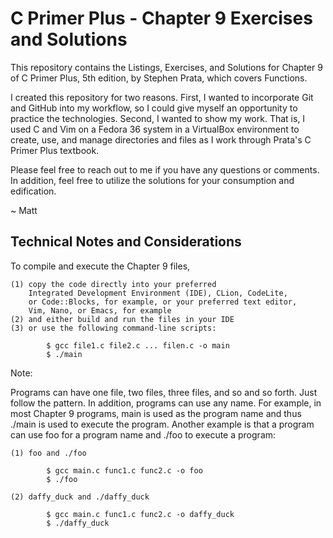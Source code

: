 # C Primer Plus - Chapter 9 Exercises and Solutions

This repository contains the Listings, Exercises, and Solutions
for Chapter 9 of C Primer Plus, 5th edition, by Stephen Prata,
which covers Functions.

I created this repository for two reasons. First, I wanted to
incorporate Git and GitHub into my workflow, so I could give
myself an opportunity to practice the technologies. Second, I 
wanted to show my work. That is, I used C and Vim on a Fedora
36 system in a VirtualBox environment to create, use, and manage
directories and files as I work through Prata's C Primer Plus
textbook.

Please feel free to reach out to me if you have any questions
or comments. In addition, feel free to utilize the solutions 
for your consumption and edification.

~ Matt

Technical Notes and Considerations
------------------------------------------------------------------

To compile and execute the Chapter 9 files,

    (1) copy the code directly into your preferred
        Integrated Development Environment (IDE), CLion, CodeLite,
        or Code::Blocks, for example, or your preferred text editor,
        Vim, Nano, or Emacs, for example
    (2) and either build and run the files in your IDE
    (3) or use the following command-line scripts:

            $ gcc file1.c file2.c ... filen.c -o main
            $ ./main

Note:

Programs can have one file, two files, three files, and so and
so forth. Just follow the pattern. In addition, programs can use
any name. For example, in most Chapter 9 programs, main is used
as the program name and thus ./main is used to execute the 
program. Another example is that a program can use foo for a
program name and ./foo to execute a program:

    (1) foo and ./foo

            $ gcc main.c func1.c func2.c -o foo
            $ ./foo

    (2) daffy_duck and ./daffy_duck

            $ gcc main.c func1.c func2.c -o daffy_duck
            $ ./daffy_duck



